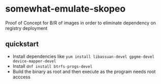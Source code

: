 # somewhat-emulate-skopeo
Proof of Concept for B/R of images in order to eliminate dependency on registry deployment

## quickstart
- Install dependencies like `yum install libassuan-devel gpgme-devel device-mapper-devel`
- Install `dnf install btrfs-progs-devel`
- Build the binary as root and then execute as the program needs root acccess
